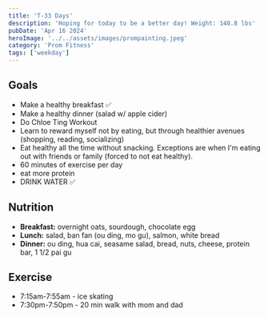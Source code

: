 ```yaml
---
title: 'T-33 Days'
description: 'Hoping for today to be a better day! Weight: 140.8 lbs'
pubDate: 'Apr 16 2024'
heroImage: '../../assets/images/prompainting.jpeg'
category: 'Prom Fitness'
tags: ['weekday']
---
```


## Goals

- Make a healthy breakfast ✅
- Make a healthy dinner (salad w/ apple cider)
- Do Chloe Ting Workout
- Learn to reward myself not by eating, but through healthier avenues (shopping, reading, socializing)
- Eat healthy all the time without snacking. Exceptions are when I'm eating out with friends or family (forced to not eat healthy).
- 60 minutes of exercise per day
- eat more protein
- DRINK WATER ✅

## Nutrition

- **Breakfast:** overnight oats, sourdough, chocolate egg
- **Lunch:** salad, ban fan (ou ding, mo gu), salmon, white bread
- **Dinner:** ou ding, hua cai, seasame salad, bread, nuts, cheese, protein bar, 1 1/2 pai gu

## Exercise

- 7:15am-7:55am - ice skating
- 7:30pm-7:50pm - 20 min walk with mom and dad
